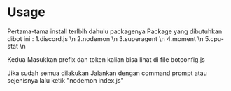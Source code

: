 # Usage
Pertama-tama install terlbih dahulu packagenya
Package yang dibutuhkan dibot ini :
1.discord.js \n
2.nodemon \n
3.superagent \n
4.moment \n
5.cpu-stat \n

Kedua 
Masukkan prefix dan token kalian 
bisa lihat di file botconfig.js


Jika sudah semua dilakukan
Jalankan dengan command prompt atau sejenisnya
lalu ketik "nodemon index.js"
